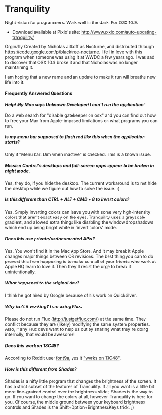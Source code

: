 Tranquility
===========

Night vision for programmers. Work well in the dark. For OSX 10.9.

* Download available at Pixio's site: http://www.pixio.com/auto-updating-tranquility/

Orginally Created by Nicholas Jitkoff as Nocturne, and distributed through https://code.google.com/p/blacktree-nocturne. I fell in love with this program when someone was using it at WWDC a few years ago. I was sad to discover that OSX 10.9 broke it and that Nicholas was no longer maintaining it.

I am hoping that a new name and an update to make it run will breathe new life into it.

#### Frequently Answered Questions

#### *Help! My Mac says Unknown Developer! I can't run the application!*

Do a web search for "disable gatekeeper on osx" and you can find out how to free your Mac from Apple-imposed limitations on what programs you can run.

##### *Is my menu bar supposed to flash red like this when the application starts?*

Only if "Menu bar: Dim when inactive" is checked. This is a known issue.

##### *Mission Control's desktops and full-screen apps appear to be broken in night mode.*

Yes, they do, if you hide the desktop. The current workaround is to not hide the desktop while we figure out how to solve the issue. :)

##### *Is this different than CTRL + ALT + CMD + 8 to invert colors?*

Yes. Simply inverting colors can leave you with some very high-intensity colors that aren't exact easy on the eyes. Tranquility uses a greyscale gradient, and allowed extra things like disabling the window dropshadows which end up being bright white in 'invert colors' mode.

##### *Does this use private/undocumented APIs?*

Yes. You won't find it in the Mac App Store. And it may break it Apple changes major things between OS revisions. The best thing you can to do prevent this from happening is to make sure all of your friends who work at Apple HQ learn to love it. Then they'll resist the urge to break it unintentionally.

##### *What happened to the original dev?*

I think he got hired by Google because of his work on Quicksilver.

##### *Why isn't it working? I am using Flux.*

Please do not run Flux (http://justgetflux.com/) at the same time. They conflict because they are (likely) modifying the same system properties. Also, if any Flux devs want to help us out by sharing what they're doing internally, that would be awesome!

##### *Does this work on 13C48?*

According to Reddit user [font9a](http://www.reddit.com/user/font9a), yes it ["works on 13C48"](http://www.reddit.com/r/osx/comments/1x2mdu/i_rewrote_nocturne_for_osx_109_now_give_your_eyes/cf89n3l).

##### *How is this different from Shades?*

Shades is a nifty little program that changes the brightness of the screen. It has a strict subset of the features of Tranquility. If all you want is a little bit more fine-grained control over the brightness slider, Shades is the way to go. If you want to change the colors at all, however, Tranquility is here for you. Of course, the middle ground between your keyboard brightness controls and Shades is the Shift+Option+BrightnessKeys trick. ;)


